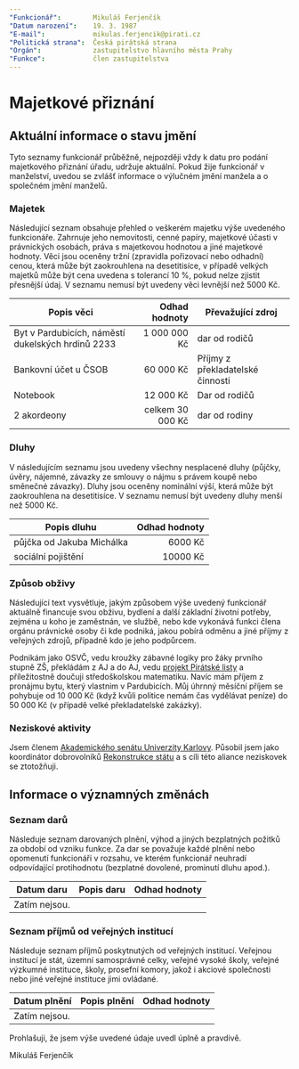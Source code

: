 ```yaml
---
"Funkcionář":        Mikuláš Ferjenčík
"Datum narození":    19. 3. 1987
"E-mail":            mikulas.ferjencik@pirati.cz
"Politická strana":  Česká pirátská strana
"Orgán":             zastupitelstvo hlavního města Prahy
"Funkce":            člen zastupitelstva
---
```


Majetkové přiznání
==================

Aktuální informace o stavu jmění
----------------------------------

Tyto seznamy funkcionář průběžně, nejpozději vždy k datu pro podání majetkového přiznání úřadu, udržuje aktuální. Pokud žije funkcionář v manželství, uvedou se zvlášť informace o výlučném jmění manžela a o společném jmění manželů. 

### Majetek

Následující seznam obsahuje přehled o veškerém majetku výše uvedeného funkcionáře. Zahrnuje jeho nemovitosti, cenné papíry, majetkové účasti v právnických osobách, práva s majetkovou hodnotou a jiné majetkové hodnoty. Věci jsou oceněny tržní (zpravidla pořizovací nebo odhadní) cenou, která může být zaokrouhlena na desetitisíce, v případě velkých majetků může být cena uvedena s tolerancí 10 %, pokud nelze zjistit přesnější údaj. V seznamu nemusí být uvedeny věci levnější než 5000 Kč.

| Popis věci            | Odhad hodnoty |  Převažující zdroj                  |
| --------------------- | ------------: |  ---------------------- |
| Byt v Pardubicích, náměstí dukelských hrdinů 2233 |  1 000 000 Kč | dar od rodičů|
| Bankovní účet u ČSOB |  60 000 Kč | Příjmy z překladatelské činnosti |
| Notebook | 12 000 Kč | Dar od rodičů |
| 2 akordeony | celkem 30 000 Kč | dar od rodiny |




### Dluhy

V následujícím seznamu jsou uvedeny všechny nesplacené dluhy (půjčky, úvěry, nájemné, závazky ze smlouvy o nájmu s právem koupě nebo směnečné závazky). Dluhy jsou oceněny nominální výší, která může být zaokrouhlena na desetitisíce. V seznamu nemusí být uvedeny dluhy menší než 5000 Kč.

| Popis dluhu           | Odhad hodnoty |
| --------------------- | ------------: |
| půjčka od Jakuba Michálka | 6000 Kč |
| sociální pojištění | 10000 Kč |


### Způsob obživy

Následující text vysvětluje, jakým způsobem výše uvedený funkcionář aktuálně financuje svou obživu, bydlení a další základní životní potřeby, zejména u koho je zaměstnán, ve službě, nebo kde vykonává funkci člena orgánu právnické osoby či kde podniká, jakou pobírá odměnu a jiné příjmy z veřejných zdrojů, případně kdo je jeho podpůrcem.

Podnikám jako OSVČ, vedu kroužky zábavné logiky pro žáky prvního stupně ZŠ, překládám z AJ a do AJ, vedu [projekt Pirátské listy](https://www.pirati.cz/fo/rozpocty/participativni/prihlasky/plisty) a příležitostně doučuji středoškolskou matematiku. Navíc mám příjem z pronájmu bytu, který vlastnim v Pardubicích. Můj úhrnný měsíční příjem se pohybuje od 10 000 Kč (když kvůli politice nemám čas vydělávat peníze) do 50 000 Kč (v případě velké překladatelské zakázky). 


### Neziskové aktivity
Jsem členem [Akademického senátu Univerzity Karlovy](http://www.cuni.cz/UK-5760.html). Působil jsem jako koordinátor dobrovolníků [Rekonstrukce státu](http://www.rekonstrukcestatu.cz/cs) a s cíli této aliance neziskovek se ztotožňuji. 

Informace o významných změnách
----------------------------------

### Seznam darů
Následuje seznam darovaných plnění, výhod a jiných bezplatných požitků za období od vzniku funkce. Za dar se považuje každé plnění nebo opomenutí funkcionáři v rozsahu, ve kterém funkcionář neuhradí odpovídající protihodnotu (bezplatné dovolené, prominutí dluhu apod.).

| Datum daru | Popis daru | Odhad hodnoty | 
| ---------- | ---------- | ------------: |
| Zatím nejsou. |  |  |

### Seznam příjmů od veřejných institucí
Následuje seznam příjmů poskytnutých od veřejných institucí. Veřejnou institucí je stát, územní samosprávné celky, veřejné vysoké školy, veřejné výzkumné instituce, školy, prosefní komory, jakož i akciové společnosti nebo jiné veřejné instituce jimi ovládané.

| Datum plnění | Popis plnění | Odhad hodnoty | 
| ----------   | ----------   | ------------: |
| Zatím nejsou. |  |  |


Prohlašuji, že jsem výše uvedené údaje uvedl úplně a pravdivě. 

Mikuláš Ferjenčík

